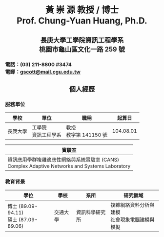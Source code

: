 
<h1 align="center">黃 崇 源 教授 / 博士<br>Prof. Chung-Yuan Huang, Ph.D.</h1>
<h2 align="center">長庚大學工學院資訊工程學系<br>桃園市龜山區文化一路 259 號</h2>

### 電話：(03) 211-8800 #3474 <br> 電郵：<gscott@mail.cgu.edu.tw>

<h2 align="center">個人經歷</h2>

### 服務單位
|學校|單位|職稱|起算日|
|-|-|-|-|
|長庚大學|工學院<br>資訊工程學系|教授<br>教字第 141150 號|104.08.01|

|實驗室|
|-|
|資訊應用學群複雜適應性網絡與系統實驗室 (CANS)<br>Complex Adaptive Networks and Systems Laboratory|

### 教育背景
|學位|學校|系所|研究領域|
|-|-|-|-|
|博士 (89.09-94.11)<br>碩士 (87.09-89.06)|交通大學|資訊科學研究所|複雜網絡資料分析與建模<br>社會現象電腦建模與模擬|
